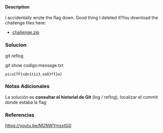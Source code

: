 #### Description

I accidentally wrote the flag down. Good thing I deleted it!You download the challenge files here:

- [challenge.zip](https://artifacts.picoctf.net/c_titan/136/challenge.zip)
### Solucion

git reflog

git show codigo:message.txt

```
picoCTF{s@n1t1z3_ea83ff2a}
```

### Notas Adicionales

La solución es **consultar el historial de Git** (log / reflog), localizar el commit donde estaba la flag
### Referencias

https://youtu.be/M2NWYmsxtG0